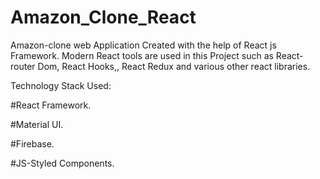 # Amazon_Clone_React
Amazon-clone web Application Created with the help of  React js Framework. Modern React tools are used in this Project such as React-router Dom, React Hooks,, React Redux and various other react libraries.

Technology Stack Used:

#React Framework.

#Material UI.

#Firebase.

#JS-Styled Components.
